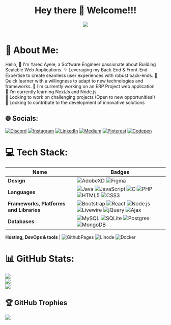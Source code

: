 <div align="center"><h1>Hey there 👋 Welcome!!!</h1></div>
<div align="center">
<img src="https://i.pinimg.com/736x/7c/43/3e/7c433e7273948204d875ee5cdcf218ff.jpg" height=auto>
</div>
<br>

# 💫 About Me:
Hello, 👋 I'm Yared Ayele, a Software Engineer passionate about Building Scalable Web Applications. ✨ Leveraging my Back-End & Front-End Expertise to create seamless user experiences with robust back-ends. 🌱 Quick learner with a willingness to adapt to new technologies and frameworks.
👯 I’m currently working on an ERP Project web application  
🌱 I’m currently learning NextJs and Node.js  
🔭 Looking to work on challenging projects (Open to new opportunities!)  
🔭 Looking to contribute to the development of innovative solutions  

## 🌐 Socials:
[![Discord](https://img.shields.io/badge/Discord-%237289DA.svg?logo=discord&logoColor=white)](https://discord.gg/YaredAyele) [![Instagram](https://img.shields.io/badge/Instagram-%23E4405F.svg?logo=Instagram&logoColor=white)](https://instagram.com/YaredAyele) [![LinkedIn](https://img.shields.io/badge/LinkedIn-%230077B5.svg?logo=linkedin&logoColor=white)](https://linkedin.com/in/YaredAyele) [![Medium](https://img.shields.io/badge/Medium-12100E?logo=medium&logoColor=white)](https://medium.com/@YaredAyele) [![Pinterest](https://img.shields.io/badge/Pinterest-%23E60023.svg?logo=Pinterest&logoColor=white)](https://pinterest.com/yaredayele90) [![Codepen](https://img.shields.io/badge/Codepen-000000?style=for-the-badge&logo=codepen&logoColor=white)](https://codepen.io/@Yared-Ayele) 

# 💻 Tech Stack:

Name | Badges
---- | ----
**Design**  |  ![AdobeXD](https://img.shields.io/badge/AdobeXD-%23FF61F6.svg?style=for-the-badge&logo=adobexd&logoColor=white) ![Figma](https://img.shields.io/badge/figma-%23F24E1E.svg?style=for-the-badge&logo=figma&logoColor=white)
**Languages**  |   ![Java](https://img.shields.io/badge/java-%23ED8B00.svg?style=for-the-badge&logo=openjdk&logoColor=white) ![JavaScript](https://img.shields.io/badge/javascript-%23323330.svg?style=for-the-badge&logo=javascript&logoColor=%23F7DF1E) ![C](https://img.shields.io/badge/c-%2300599C.svg?style=for-the-badge&logo=c&logoColor=white) ![PHP](https://img.shields.io/badge/php-%23777BB4.svg?style=for-the-badge&logo=php&logoColor=white) ![HTML5](https://img.shields.io/badge/html5-%23E34F26.svg?style=for-the-badge&logo=html5&logoColor=white) ![CSS3](https://img.shields.io/badge/css3-%231572B6.svg?style=for-the-badge&logo=css3&logoColor=white)
**Frameworks, Platforms and Libraries** | ![Bootstrap](https://img.shields.io/badge/bootstrap-%238511FA.svg?style=for-the-badge&logo=bootstrap&logoColor=white) ![React](https://img.shields.io/badge/react-%2320232a.svg?style=for-the-badge&logo=react&logoColor=%2361DAFB) ![Node.js](https://img.shields.io/badge/node.js-%23339933.svg?style=for-the-badge&logo=nodedotjs&logoColor=white) ![Livewire](https://img.shields.io/badge/Livewire-%2316171b.svg?style=for-the-badge&logo=livewire&logoColor=white) ![jQuery](https://img.shields.io/badge/jquery-%230769AD.svg?style=for-the-badge&logo=jquery&logoColor=white) ![Ajax](https://img.shields.io/badge/ajax-%23e23.svg?style=for-the-badge&logo=ajax&logoColor=white)
**Databases**  | ![MySQL](https://img.shields.io/badge/mysql-%2300000f.svg?style=for-the-badge&logo=mysql&logoColor=white) ![SQLite](https://img.shields.io/badge/sqlite-%2307405e.svg?style=for-the-badge&logo=sqlite&logoColor=white) ![Postgres](https://img.shields.io/badge/postgres-%23316192.svg?style=for-the-badge&logo=postgresql&logoColor=white) ![MongoDB](https://img.shields.io/badge/MongoDB-%234ea94b.svg?style=for-the-badge&logo=mongodb&logoColor=white) 

**Hosting, DevOps & tools**   | ![GithubPages](https://img.shields.io/badge/github%20pages-121013?style=for-the-badge&logo=github&logoColor=white) ![Linode](https://img.shields.io/badge/linode-00A95C?style=for-the-badge&logo=linode&logoColor=white) ![Docker](https://img.shields.io/badge/docker-%230db7ed.svg?style=for-the-badge&logo=docker&logoColor=white)

# 📊 GitHub Stats:
![](https://github-readme-stats.vercel.app/api?username=yared-ayele-debela&theme=darcula&hide_border=false&include_all_commits=false&count_private=false)<br/>
![](https://github-readme-streak-stats.herokuapp.com/?user=yared-ayele-debela&theme=darcula&hide_border=true)<br/>
![](https://github-readme-stats.vercel.app/api/top-langs/?username=yared-ayele-debela&theme=darcula&hide_border=true&include_all_commits=true&count_private=false&layout=compact)

## 🏆 GitHub Trophies
![](https://github-profile-trophy.vercel.app/?username=yared-ayele-debela&theme=dracula&no-frame=false&no-bg=false&margin-w=4)



<!-- Proudly created with GPRM ( https://gprm.itsvg.in ) -->
